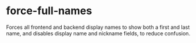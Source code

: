 # force-full-names
Forces all frontend and backend display names to show both a first and last name, and disables display name and nickname fields, to reduce confusion.
